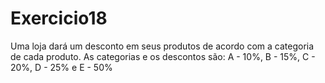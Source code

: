 # Exercicio18
Uma loja dará um desconto em seus produtos de acordo com a categoria de cada produto. As categorias e os descontos são: A - 10%, B - 15%, C - 20%, D - 25% e E - 50%
